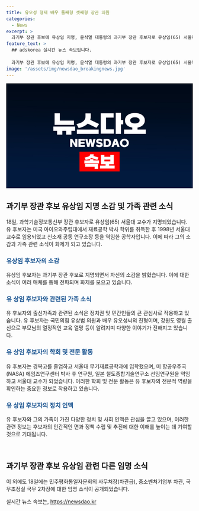```yaml
---
title: 유오성 형제 배우 둘째형 셋째형 장관 의원
categories:
  - News
excerpt: >
  과기부 장관 후보에 유상임 지명, 윤석열 대통령의 과기부 장관 후보자로 유상임(65) 서울대 교수가 지명됐다. 유 후보자는 신소재 공동 연구소장 등을 역임한 공학자로, 그의 가계와 출신지가 화제가 됐다. 또한 유 후보자의 경력과 함께 가족과의 이야기도 이목을 끌고 있다. 유 후보자의 지명에 따라 민주평화통일자문회의 사무처장과 국무조정실 국무 2차장에도 임명이 이뤄졌다. 함께 윤 대통령의 정부 차원의 의지가 반영된 인선임을 알 수 있다.
feature_text: >
  ## adskorea 실시간 뉴스 속보입니다.

  과기부 장관 후보에 유상임 지명, 윤석열 대통령의 과기부 장관 후보자로 유상임(65) 서울대 교수가 지명됐다. 유 후보자는 신소재 공동 연구소장 등을 역임한 공학자로, 그의 가계와 출신지가 화제가 됐다. 또한 유 후보자의 경력과 함께 가족과의 이야기도 이목을 끌고 있다. 유 후보자의 지명에 따라 민주평화통일자문회의 사무처장과 국무조정실 국무 2차장에도 임명이 이뤄졌다. 함께 윤 대통령의 정부 차원의 의지가 반영된 인선임을 알 수 있다.
image: '/assets/img/newsdao_breakingnews.jpg'
---
```


<p><img src="/assets/img/newsdao_breakingnews.jpg" alt="adskorea 속보" /></p>

<h2 data-ke-size="size26">과기부 장관 후보 유상임 지명 소감 및 가족 관련 소식</h2>

<p data-ke-size="size16">18일, 과학기술정보통신부 장관 후보자로 유상임(65) 서울대 교수가 지명되었습니다. 유 후보자는 미국 아이오와주립대에서 재료공학 박사 학위를 취득한 후 1998년 서울대 교수로 임용되었고 신소재 공동 연구소장 등을 역임한 공학자입니다. 이에 따라 그의 소감과 가족 관련 소식이 화제가 되고 있습니다.</p>

<h3><b><span style="color: #1a5490;">유상임 후보자의 소감</span></b></h3>

<p data-ke-size="size16">유상임 후보자는 과기부 장관 후보로 지명되면서 자신의 소감을 밝혔습니다. 이에 대한 소식이 여러 매체를 통해 전파되며 화제를 모으고 있습니다.</p>

<h3><b><span style="color: #1a5490;">유 상임 후보자와 관련된 가족 소식</span></b></h3>

<p data-ke-size="size16">유 후보자의 출신가족과 관련된 소식은 정치권 및 민간인들의 큰 관심사로 작용하고 있습니다. 유 후보자는 국민의힘 유상범 의원과 배우 유오성씨의 친형이며, 강원도 영월 출신으로 부모님의 열정적인 교육 열망 등이 알려지며 다양한 이야기가 전해지고 있습니다.</p>

<h3><b><span style="color: #1a5490;">유 상임 후보자의 학회 및 전문 활동</span></b></h3>

<p data-ke-size="size16">유 후보자는 경복고를 졸업하고 서울대 무기재료공학과에 입학했으며, 미 항공우주국(NASA) 에임즈연구센터 박사 후 연구원, 일본 철도종합기술연구소 선임연구원을 역임하고 서울대 교수가 되었습니다. 이러한 학회 및 전문 활동은 유 후보자의 전문적 역량을 확인하는 중요한 정보로 작용하고 있습니다.</p>

<h3><b><span style="color: #1a5490;">유 상임 후보자의 정치 인맥</span></b></h3>

<p data-ke-size="size16">유 후보자와 그의 가족이 가진 다양한 정치 및 사회 인맥은 관심을 끌고 있으며, 이러한 관련 정보는 후보자의 인간적인 면과 정책 수립 및 추진에 대한 이해를 높이는 데 기여할 것으로 기대됩니다.</p>

<p data-ke-size="size16">&nbsp;</p>

<h2 data-ke-size="size26">과기부 장관 후보 유상임 관련 다른 임명 소식</h2>

<p data-ke-size="size16">이 외에도 18일에는 민주평화통일자문회의 사무처장(차관급), 중소벤처기업부 차관, 국무조정실 국무 2차장에 대한 임명 소식이 공개되었습니다.</p>
실시간 뉴스 속보는, <a href="https://newsdao.kr" rel="dofollow">https://newsdao.kr</a>


